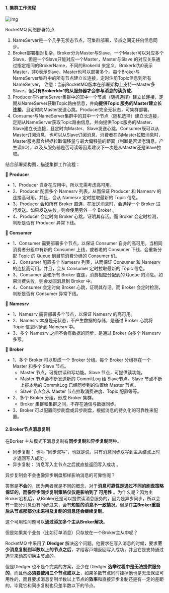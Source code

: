 #### 1. 集群工作流程

![img](http://pcc.huitogo.club/5ed4beaca1ade8a61b10321bca1020d8)



RocketMQ 网络部署特点

1. NameServer是一个几乎无状态节点，可集群部署，节点之间无任何信息同步。
2. Broker部署相对复杂，Broker分为Master与Slave，一个Master可以对应多个Slave，但是一个Slave只能对应一个Master，Master与Slave 的对应关系通过指定相同的BrokerName，不同的BrokerId 来定义，BrokerId为0表示Master，非0表示Slave。Master也可以部署多个。每个Broker与NameServer集群中的所有节点建立长连接，定时注册Topic信息到所有NameServer。 注意：当前RocketMQ版本在部署架构上支持一Master多Slave，但**只有BrokerId=1的从服务器才会参与消息的读负载**。
3. Producer与NameServer集群中的其中一个节点（随机选择）建立长连接，定期从NameServer获取Topic路由信息，并**向提供Topic 服务的Master建立长连接**，且定时向Master发送心跳。Producer完全无状态，可集群部署。
4. Consumer与NameServer集群中的其中一个节点（随机选择）建立长连接，定期从NameServer获取Topic路由信息，并向提供Topic服务的Master、Slave建立长连接，且定时向Master、Slave发送心跳。Consumer既可以从Master订阅消息，也可以从Slave订阅消息，消费者在向Master拉取消息时，Master服务器会根据拉取偏移量与最大偏移量的距离（判断是否读老消息，产生读I/O），以及从服务器是否可读等因素建议下一次是从Master还是Slave拉取。



结合部署架构图，描述集群工作流程：

🦅 **Producer**

- 1、Producer 自身在应用中，所以无需考虑高可用。
- 2、Producer 配置多个 Namesrv 列表，从而保证 Producer 和 Namesrv 的连接高可用。并且，会从 Namesrv 定时拉取最新的 Topic 信息。
- 3、Producer 会和所有 Broker 直连，在发送消息时，会选择一个 Broker 进行发送。如果发送失败，则会使用另外一个 Broker 。
- 4、Producer 会定时向 Broker 心跳，证明其存活。而 Broker 会定时检测，判断是否有 Producer 异常下线。

🦅 **Consumer**

- 1、Consumer 需要部署多个节点，以保证 Consumer 自身的高可用。当相同消费者分组中有新的 Consumer 上线，或者老的 Consumer 下线，会重新分配 Topic 的 Queue 到目前消费分组的 Consumer 们。
- 2、Consumer 配置多个 Namesrv 列表，从而保证 Consumer 和 Namesrv 的连接高可用。并且，会从 Consumer 定时拉取最新的 Topic 信息。
- 3、Consumer 会和所有 Broker 直连，消费相应分配到的 Queue 的消息。如果消费失败，则会发回消息到 Broker 中。
- 4、Consumer 会定时向 Broker 心跳，证明其存活。而 Broker 会定时检测，判断是否有 Consumer 异常下线。

🦅 **Namesrv**

- 1、Namesrv 需要部署多个节点，以保证 Namesrv 的高可用。
- 2、Namesrv 本身是无状态，不产生数据的存储，是通过 Broker 心跳将 Topic 信息同步到 Namesrv 中。
- 3、多个 Namesrv 之间不会有数据的同步，是通过 Broker 向多个 Namesrv 多写。

🦅 **Broker**

- 1、多个 Broker 可以形成一个 Broker 分组。每个 Broker 分组存在一个 Master 和多个 Slave 节点。
  - Master 节点，可提供读和写功能。Slave 节点，可提供读功能。
  - Master 节点会不断发送新的 CommitLog 给 Slave节点。Slave 节点不断上报本地的 CommitLog 已经同步到的位置给 Master 节点。
  - Slave 节点会从 Master 节点拉取消费进度、Topic 配置等等。
- 2、多个 Broker 分组，形成 Broker 集群。
  - Broker 集群和集群之间，不存在通信与数据同步。
- 3、Broker 可以配置同步刷盘或异步刷盘，根据消息的持久化的可靠性来配置。



#### 2.Broker节点消息复制

在Borker 主从模式下消息复制有**同步复制**和**异步复制**两种。

- 同步复制： 也叫 “同步双写”，也就是说，只有消息同步双写到主从结点上时才返回写入成功 。
- 异步复制： 消息写入主节点之后就直接返回写入成功 。



异步复制会不会也像异步刷盘那样影响消息的可靠性呢？

答案是**不会**的，因为两者就是不同的概念，对于**消息可靠性是通过不同的刷盘策略保证的，而像异步同步复制策略仅仅是影响到了 可用性** 。为什么呢？因为主Broker宕机后，从Broker还是可以提供读消息服务的，因为是异步同步，所以会有一部分消息没有同步过来，会有**短暂的消息不一致情况**，但是在**主Broker重启后从节点那部分未来得及复制的消息还会继续复制**。



这个可用性问题可以**通过添加多个主从Broker解决**。

但是如果某个业务（比如订单消息）只存放在一个Broker主从中呢？



RocketMQ 中采用了 **Dledger** 解决这个问题。他要求在写入消息的时候，要求**至少消息复制到半数以上的节点之后**，才给客⼾端返回写⼊成功，并且它是⽀持通过选举来动态切换主节点的。

但是Dledger 也不是个完美的方案，至少在 Dledger **选举过程中是无法提供服务的**，而且他**必须要使用三个节点或以上**，如果多数节点同时挂掉他也是无法保证可用性的，而且要求消息复制半数以上节点的**效率**和直接异步复制还是有一定的差距的，毕竟它和同步复制也只差半数以下的节点。